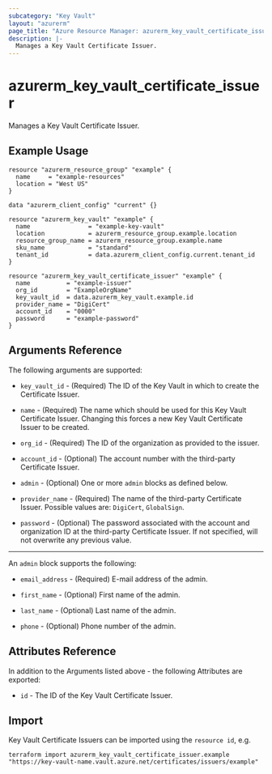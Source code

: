 ```yaml
---
subcategory: "Key Vault"
layout: "azurerm"
page_title: "Azure Resource Manager: azurerm_key_vault_certificate_issuer"
description: |-
  Manages a Key Vault Certificate Issuer.
---
```


# azurerm_key_vault_certificate_issuer

Manages a Key Vault Certificate Issuer.

## Example Usage

```hcl
resource "azurerm_resource_group" "example" {
  name     = "example-resources"
  location = "West US"
}

data "azurerm_client_config" "current" {}

resource "azurerm_key_vault" "example" {
  name                = "example-key-vault"
  location            = azurerm_resource_group.example.location
  resource_group_name = azurerm_resource_group.example.name
  sku_name            = "standard"
  tenant_id           = data.azurerm_client_config.current.tenant_id
}

resource "azurerm_key_vault_certificate_issuer" "example" {
  name          = "example-issuer"
  org_id        = "ExampleOrgName"
  key_vault_id  = data.azurerm_key_vault.example.id
  provider_name = "DigiCert"
  account_id    = "0000"
  password      = "example-password"
}
```

## Arguments Reference

The following arguments are supported:

* `key_vault_id` - (Required) The ID of the Key Vault in which to create the Certificate Issuer.

* `name` - (Required) The name which should be used for this Key Vault Certificate Issuer. Changing this forces a new Key Vault Certificate Issuer to be created.

* `org_id` - (Required) The ID of the organization as provided to the issuer. 

* `account_id` - (Optional) The account number with the third-party Certificate Issuer.

* `admin` - (Optional) One or more `admin` blocks as defined below.

* `provider_name` - (Required) The name of the third-party Certificate Issuer. Possible values are: `DigiCert`, `GlobalSign`.

* `password` - (Optional) The password associated with the account and organization ID at the third-party Certificate Issuer. If not specified, will not overwrite any previous value.

---

An `admin` block supports the following:

* `email_address` - (Required) E-mail address of the admin.

* `first_name` - (Optional) First name of the admin.

* `last_name` - (Optional) Last name of the admin.

* `phone` - (Optional) Phone number of the admin.

## Attributes Reference

In addition to the Arguments listed above - the following Attributes are exported: 

* `id` - The ID of the Key Vault Certificate Issuer.



## Import

Key Vault Certificate Issuers can be imported using the `resource id`, e.g.

```shell
terraform import azurerm_key_vault_certificate_issuer.example "https://key-vault-name.vault.azure.net/certificates/issuers/example"
```
